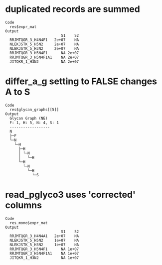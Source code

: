 # duplicated records are summed

    Code
      res$expr_mat
    Output
                             S1    S2
      RRJMTQGR_3_H4N4F1   2e+07    NA
      NLEKJSTK_5_H5N2     2e+07    NA
      NLEKJSTK_5_H3N2     2e+07    NA
      RRJMTQGR_3_H5N4F1      NA 2e+07
      RRJMTQGR_3_H5N4F1A1    NA 2e+07
      JITQKR_1_H3N2          NA 2e+07

# differ_a_g setting to FALSE changes A to S

    Code
      res$glycan_graphs[[5]]
    Output
      Glycan Graph (NE)
      F: 1, H: 5, N: 4, S: 1
      ------------------
      N
      ├─F
      └─N
        └─H
          ├─H
          │ └─N
          │   └─H
          └─H
            └─N
              └─H
                └─S

# read_pglyco3 uses 'corrected' columns

    Code
      res_mono$expr_mat
    Output
                             S1    S2
      RRJMTQGR_3_H4N4A1   2e+07    NA
      NLEKJSTK_5_H5N2     1e+07    NA
      NLEKJSTK_5_H3N2     1e+07    NA
      RRJMTQGR_3_H5N4F1      NA 1e+07
      RRJMTQGR_3_H5N4F1A1    NA 1e+07
      JITQKR_1_H3N2          NA 1e+07

